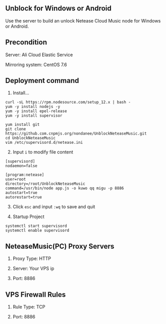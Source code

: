 ## Unblock for Windows or Android

Use the server to build an unlock Netease Cloud Music node for Windows or Android.

## Precondition

Server: Ali Cloud Elastic Service

Mirroring system: CentOS 7.6

## Deployment command

1. Install...

```
curl -sL https://rpm.nodesource.com/setup_12.x | bash -
yum -y install nodejs -y
yum -y install epel-release
yum -y install supervisor
```

```
yum install git
git clone https://github.com.cnpmjs.org/nondanee/UnblockNeteaseMusic.git
cd UnblockNeteaseMusic
vim /etc/supervisord.d/netease.ini
```

2. Input `i` to modify file content

```
[supervisord]
nodaemon=false

[program:netease]
user=root
directory=/root/UnblockNeteaseMusic
command=/usr/bin/node app.js -o kuwo qq migu -p 8886 
autostart=true
autorestart=true
```

3. Click `esc` and input `:wq` to save and quit

4. Startup Project

```
systemctl start supervisord
systemctl enable supervisord
```

## NeteaseMusic(PC) Proxy Servers

1. Proxy Type: HTTP

2. Server: Your VPS ip

3. Port: 8886

## VPS Firewall Rules

1. Rule Type: TCP

2. Port: 8886
